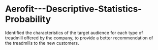 # Aerofit---Descriptive-Statistics-Probability
Identified the characteristics of the target audience for each type of treadmill offered by the company, to provide a better recommendation of the treadmills to the new customers.
